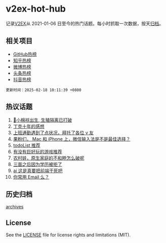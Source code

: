 # v2ex-hot-hub

 记录[V2EX](https://www.v2ex.com/)从 2021-01-06 日至今的热门话题。每小时抓取一次数据，按天[归档](archives)。
 
 ## 相关项目

- [GitHub热榜](https://github.com/lonnyzhang423/github-hot-hub)
- [知乎热榜](https://github.com/lonnyzhang423/zhihu-hot-hub)
- [微博热榜](https://github.com/lonnyzhang423/weibo-hot-hub)
- [头条热榜](https://github.com/lonnyzhang423/toutiao-hot-hub)
- [抖音热榜](https://github.com/lonnyzhang423/douyin-hot-hub)


 `更新时间：2025-02-18 10:11:39 +0800`

## 热议话题

1. [🎉小棉袄出生, 生殖隔离已打破](https://www.v2ex.com/t/1111985)
1. [丁克十年的感想](https://www.v2ex.com/t/1112084)
1. [上班通勤遇到了点状况，拜托了各位 v 友](https://www.v2ex.com/t/1111922)
1. [果粉们， Mac 和 iPhone 上，微信输入法是不是最佳选择？](https://www.v2ex.com/t/1111995)
1. [todoList 推荐](https://www.v2ex.com/t/1111914)
1. [有没有巨好玩的游戏推荐](https://www.v2ex.com/t/1112118)
1. [农村娃，原生家庭的不和睦怎么破呢](https://www.v2ex.com/t/1112021)
1. [三面之后因为学历被拒了](https://www.v2ex.com/t/1112040)
1. [ai 这是真要把前端干死吧](https://www.v2ex.com/t/1112101)
1. [你常用 Email 么？](https://www.v2ex.com/t/1111918)

## 历史归档

[archives](archives)

## License

See the [LICENSE](LICENSE) file for license rights and limitations (MIT).

